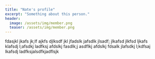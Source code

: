 ```yaml
---
title: "Nate's profile"
excerpt: "Something about this person."
header:
  image: /assets/img/member.png
  teaser: /assets/img/member.png
---
```


fdasjkl jkafs jk;lf ajkfs djlksdf jkl jfadslk jafsdlk jlsadf; jlkafsd jlkfsd ljkafs klafsdj l;afsdkj ladfksj afdslkj fasdlk;j asdflkj afdslkj fdsalk jlafsdkj l;kdfsaj lkafsdj ladfksjalsdfkjadflsjk
